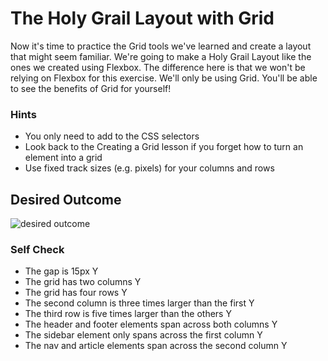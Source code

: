 # The Holy Grail Layout with Grid

Now it's time to practice the Grid tools we've learned and create a layout that might seem familiar. We're going to make a Holy Grail Layout like the ones we created using Flexbox. The difference here is that we won't be relying on Flexbox for this exercise. We'll only be using Grid. You'll be able to see the benefits of Grid for yourself!

### Hints

- You only need to add to the CSS selectors
- Look back to the Creating a Grid lesson if you forget how to turn an element into a grid
- Use fixed track sizes (e.g. pixels) for your columns and rows

## Desired Outcome

![desired outcome](./desired-outcome.png)

### Self Check

- The gap is 15px Y
- The grid has two columns Y 
- The grid has four rows Y 
- The second column is three times larger than the first Y
- The third row is five times larger than the others Y 
- The header and footer elements span across both columns Y 
- The sidebar element only spans across the first column Y 
- The nav and article elements span across the second column Y
